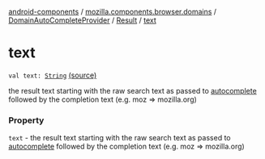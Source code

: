 [android-components](../../../index.md) / [mozilla.components.browser.domains](../../index.md) / [DomainAutoCompleteProvider](../index.md) / [Result](index.md) / [text](./text.md)

# text

`val text: `[`String`](https://kotlinlang.org/api/latest/jvm/stdlib/kotlin/-string/index.html) [(source)](https://github.com/mozilla-mobile/android-components/blob/master/components/browser/domains/src/main/java/mozilla/components/browser/domains/DomainAutoCompleteProvider.kt#L38)

the result text starting with the raw search text as passed
to [autocomplete](../autocomplete.md) followed by the completion text (e.g. moz =&gt; mozilla.org)

### Property

`text` - the result text starting with the raw search text as passed
to [autocomplete](../autocomplete.md) followed by the completion text (e.g. moz =&gt; mozilla.org)